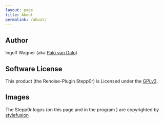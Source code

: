 ```yaml
---
layout: page
title: About
permalink: /about/
---
```


## Author

Ingolf Wagner (aka [Palo van Dalo](https://soundcloud.com/palo-van-dalo))


## Software License

This product (the Renoise-Plugin Stepp0r) is Licensed under the [GPLv3](http://www.gnu.org/licenses/). 

## Images

The Stepp0r logos (on this page and in the program ) are copyrighted by [stylefusion](http://www.stylefusion.de/)
